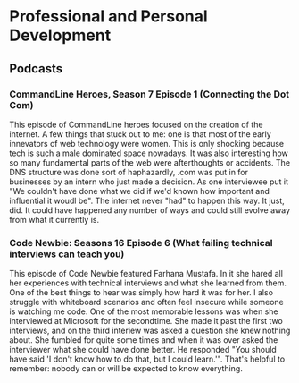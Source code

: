 # Professional and Personal Development

## Podcasts

### CommandLine Heroes, Season 7 Episode 1 (Connecting the Dot Com)

This episode of CommandLine heroes focused on the creation of the internet. A few things that stuck out to me: one is that most of the early innevators of web technology were women. This is only shocking because tech is such a male dominated space nowadays. It was also interesting how so many fundamental parts of the web were afterthoughts or accidents. The DNS structure was done sort of haphazardly, .com was put in for businesses by an intern who just made a decision. As one interviewee put it "We couldn't have done what we did if we'd known how important and influential it woudl be". The internet never "had" to happen this way. It just, did. It could have happened any number of ways and could still evolve away from what it currently is.

### Code Newbie: Seasons 16 Episode 6 (What failing technical interviews can teach you)

This episode of Code Newbie featured Farhana Mustafa. In it she hared all her experiences with technical interviews and what she learned from them. One of the best things to hear was simply how hard it was for her. I also struggle with whiteboard scenarios and often feel insecure while someone is watching me code. One of the most memorable lessons was when she interviewed at Microsoft for the secondtime. She made it past the first two interviews, and on the third interiew was asked a question she knew nothing about. She fumbled for quite some times and when it was over asked the interviewer what she could have done better. He responded "You should have said 'I don't know how to do that, but I could learn.'". That's helpful to remember: nobody can or will be expected to know everything.
